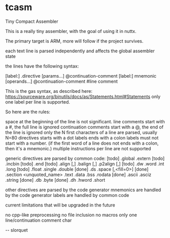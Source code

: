 tcasm
=====

Tiny Compact Assembler

This is a really tiny assembler, with the goal of using it in nuttx.

The primary target is ARM, more will follow if the project survives.

each text line is parsed independently and affects the global assembler state

the lines have the following syntax:

[label:] .directive [params...] @continuation-comment
[label:] mnemonic [operands...] @continuation-comment
#line comment

This is the gas syntax, as described here:
https://sourceware.org/binutils/docs/as/Statements.html#Statements
only one label per line is supported.

So here are the rules:

space at the beginning of the line is not significant.
line comments start with a #, the full line is ignored
continuation comments start with a @, the end of the line is ignored
only the N first characters of a line are parsed, usually N=80
directives starts with a dot
labels ends with a colon
labels must not start with a number.
(if the first word of a line does not ends with a colon, then it's a mnemonic.)
multiple instructions per line are not supported

generic directives are parsed by common code:
[todo] .global .extern
[todo] .incbin
[todo] .end
[todo] .align <power>[,<fill>] .balign <value>[,<fill>] .p2align <value>[,<fill>]
[todo] .dw .word .int .long
[todo] .float .single .double
[done] .ds .space <size>[,<fill=0>]
[done] .section <unquoted_name> .text .data .bss .rodata
[done] .ascii .asciz .string <quoted string>
[done] .db .byte 
[done] .dh .hword .short

other directives are parsed by the code generator
mnemonics are handled by the code generator
labels are handled by common code

current limitations that will be upgraded in the future

no cpp-like preprocessing
no file  inclusion
no macros
only one line/continuation comment char

-- slorquet

